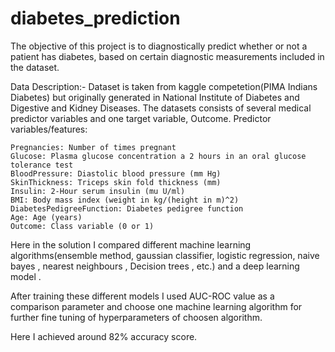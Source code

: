 # diabetes_prediction
The objective of this project is to diagnostically predict whether or not a patient has diabetes, based on certain diagnostic measurements included in the dataset.


Data Description:-
Dataset is taken from kaggle competetion(PIMA Indians Diabetes) but originally generated in National Institute of Diabetes and Digestive and Kidney Diseases.
The datasets consists of several medical predictor variables and one target variable, Outcome.
Predictor variables/features:

    Pregnancies: Number of times pregnant
    Glucose: Plasma glucose concentration a 2 hours in an oral glucose tolerance test
    BloodPressure: Diastolic blood pressure (mm Hg)
    SkinThickness: Triceps skin fold thickness (mm)
    Insulin: 2-Hour serum insulin (mu U/ml)
    BMI: Body mass index (weight in kg/(height in m)^2)
    DiabetesPedigreeFunction: Diabetes pedigree function
    Age: Age (years)
    Outcome: Class variable (0 or 1)

Here in the solution I compared different machine learning algorithms(ensemble method, gaussian classifier, logistic regression, naive bayes , nearest neighbours , Decision trees , etc.) and a deep learning model . 


After training these different models I used AUC-ROC value as a comparison parameter and choose one machine learning algorithm for further fine tuning of hyperparameters  of choosen algorithm.



Here I achieved around 82% accuracy score.
